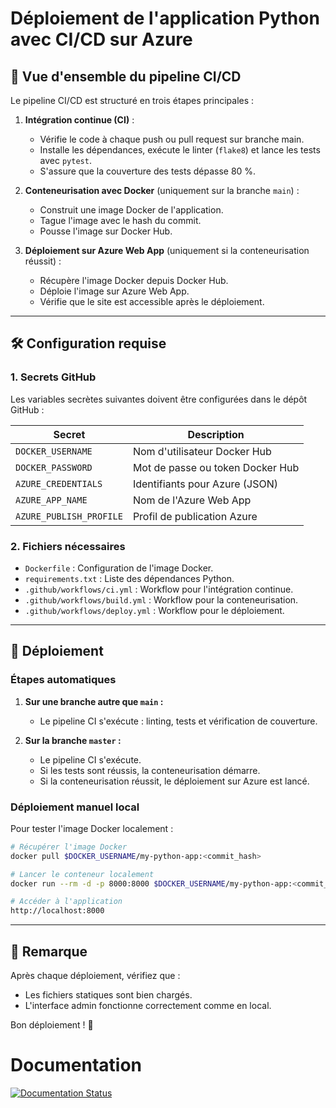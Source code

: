 # Déploiement de l'application Python avec CI/CD sur Azure

## 🚀 Vue d'ensemble du pipeline CI/CD

Le pipeline CI/CD est structuré en trois étapes principales :

1. **Intégration continue (CI)** :
   - Vérifie le code à chaque push ou pull request sur branche main.
   - Installe les dépendances, exécute le linter (`flake8`) et lance les tests avec `pytest`.
   - S'assure que la couverture des tests dépasse 80 %.

2. **Conteneurisation avec Docker** (uniquement sur la branche `main`) :
   - Construit une image Docker de l'application.
   - Tague l'image avec le hash du commit.
   - Pousse l'image sur Docker Hub.

3. **Déploiement sur Azure Web App** (uniquement si la conteneurisation réussit) :
   - Récupère l'image Docker depuis Docker Hub.
   - Déploie l'image sur Azure Web App.
   - Vérifie que le site est accessible après le déploiement.

---

## 🛠 Configuration requise

### 1. Secrets GitHub

Les variables secrètes suivantes doivent être configurées dans le dépôt GitHub :

| Secret                  | Description                           |
|------------------------|---------------------------------------|
| `DOCKER_USERNAME`       | Nom d'utilisateur Docker Hub         |
| `DOCKER_PASSWORD`       | Mot de passe ou token Docker Hub     |
| `AZURE_CREDENTIALS`     | Identifiants pour Azure (JSON)       |
| `AZURE_APP_NAME`        | Nom de l'Azure Web App               |
| `AZURE_PUBLISH_PROFILE` | Profil de publication Azure         |

### 2. Fichiers nécessaires

- `Dockerfile` : Configuration de l'image Docker.
- `requirements.txt` : Liste des dépendances Python.
- `.github/workflows/ci.yml` : Workflow pour l'intégration continue.
- `.github/workflows/build.yml` : Workflow pour la conteneurisation.
- `.github/workflows/deploy.yml` : Workflow pour le déploiement.

---

## 🚢 Déploiement

### Étapes automatiques

1. **Sur une branche autre que `main` :**
   - Le pipeline CI s'exécute : linting, tests et vérification de couverture.

2. **Sur la branche `master` :**
   - Le pipeline CI s'exécute.
   - Si les tests sont réussis, la conteneurisation démarre.
   - Si la conteneurisation réussit, le déploiement sur Azure est lancé.

### Déploiement manuel local

Pour tester l'image Docker localement :

```bash
# Récupérer l'image Docker
docker pull $DOCKER_USERNAME/my-python-app:<commit_hash>

# Lancer le conteneur localement
docker run --rm -d -p 8000:8000 $DOCKER_USERNAME/my-python-app:<commit_hash>

# Accéder à l'application
http://localhost:8000
```

---

## 📝 Remarque

Après chaque déploiement, vérifiez que :
- Les fichiers statiques sont bien chargés.
- L'interface admin fonctionne correctement comme en local.

Bon déploiement ! 🚀

# Documentation
[![Documentation Status](https://readthedocs.org/projects/modulardjangoarch/badge/?version=latest)](https://modulardjangoarch.readthedocs.io/en/latest/)

